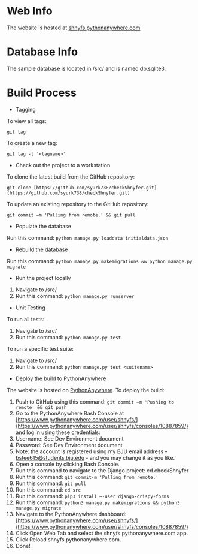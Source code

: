 # Web Info

The website is hosted at [shnyfs.pythonanywhere.com](http://shnyfs.pythonanywhere.com/)

# Database Info

The sample database is located in /src/ and is named db.sqlite3.

# Build Process

- Tagging

To view all tags:

`git tag`

To create a new tag:

`git tag -l '<tagname>'`

- Check out the project to a workstation

To clone the latest build from the GitHub repository:

`git clone [https://github.com/syurk738/checkShnyfer.git](https://github.com/syurk738/checkShnyfer.git)`

To update an existing repository to the GitHub repository:

`git commit –m 'Pulling from remote.' && git pull`

- Populate the database

Run this command: `python manage.py loaddata initialdata.json`

- Rebuild the database

Run this command: `python manage.py makemigrations && python manage.py migrate`

- Run the project locally

1. Navigate to /src/
2. Run this command: `python manage.py runserver`

- Unit Testing

To run all tests:

1. Navigate to /src/
2. Run this command: `python manage.py test`

To run a specific test suite:

1. Navigate to /src/
2. Run this command: `python manage.py test <suitename>`

- Deploy the build to PythonAnywhere

The website is hosted on [PythonAnywhere](http://shnyfs.pythonanywhere.com/). To deploy the build:

1. Push to GitHub using this command: `git commit –m 'Pushing to remote' && git push`
2. Go to the PythonAnywhere Bash Console at [https://www.pythonanywhere.com/user/shnyfs/](https://www.pythonanywhere.com/user/shnyfs/consoles/10887859/) and log in using these credentials:
  1. Username: See Dev Environment document
  2. Password: See Dev Environment document
  3. Note: the account is registered using my BJU email address – [bstee615@students.bju.edu](mailto:bstee615@students.bju.edu) - and you may change it as you like.
3. Open a console by clicking Bash Console.
4. Run this command to navigate to the Django project: cd checkShnyfer
5. Run this command: `git commit-m 'Pulling from remote.'`
6. Run this command: `git pull`
7. Run this command: `cd src`
8. Run this command: `pip3 install –-user django-crispy-forms`
9. Run this command: `python3 manage.py makemigrations && python3 manage.py migrate`
10. Navigate to the PythonAnywhere dashboard:[https://www.pythonanywhere.com/user/shnyfs/](https://www.pythonanywhere.com/user/shnyfs/consoles/10887859/)
11. Click Open Web Tab and select the shnyfs.pythonanywhere.com app.
12. Click Reload shnyfs.pythonanywhere.com.
13. Done!